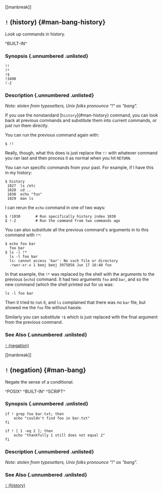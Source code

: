 <!-- ================================================================ -->

[[manbreak]]
## `!` (history) {#man-bang-history}

Look up commands in history.

^BUILT-IN^

### Synopsis {.unnumbered .unlisted}

``` {.default}
!!
!*
!$
!3490
!-2
```

### Description {.unnumbered .unlisted}

*Note: stolen from typesetters, Unix folks pronounce "!" as "bang".*

If you use the nonstandard [`history`]{#man-history} command, you can
look back at previous commands and substitute them into current
commands, or just run them directly.

You can run the previous command again with:

``` {.default}
$ !!
```

Really, though, what this does is just replace the `!!` with whatever
command you ran last and then process it as normal when you hit
`RETURN`.

You can run specific commands from your past. For example, if I have
this in my history:

``` {.default}
$ history
 1027  ls /etc
 1028  cd ..
 1030  echo "fun"
 1029  man ls
```

I can rerun the `echo` command in one of two ways:

``` {.default}
$ !1030       # Run specifically history index 1030
$ !-2         # Run the command from two commands ago
```

You can also substitute all the previous command's arguments in to this
command with `!*`:

``` {.default}
$ echo foo bar
  foo bar
$ ls -l !*
  ls -l foo bar
  ls: cannot access 'bar': No such file or directory
  -rwxr-xr-x 1 beej beej 3975856 Jun 17 16:40 foo
```

In that example, the `!*` was replaced by the shell with the arguments
to the previous (`echo`) command. It had two arguments `foo` and `bar`,
and so the new command (which the shell printed out for us was:

``` {.default}
ls -l foo bar
```

Then it tried to run it, and `ls` complained that there was no `bar`
file, but showed me the `foo` file without hassle.

Similarly you can substitute `!$` which is just replaced with the final
argument from the previous command.

### See Also {.unnumbered .unlisted}

[`!` (negation)](#man-bang)

<!-- ================================================================ -->

[[manbreak]]
## `!` (negation) {#man-bang}

Negate the sense of a conditional.

^POSIX^ 
^BUILT-IN^
^SCRIPT^

### Synopsis {.unnumbered .unlisted}

``` {.default}
if ! grep foo bar.txt; then
    echo "couldn't find foo in bar.txt"
fi

if ! [ 1 -eq 2 ]; then
    echo "thankfully 1 still does not equal 2"
fi
```

### Description {.unnumbered .unlisted}

*Note: stolen from typesetters, Unix folks pronounce "!" as "bang".*

### See Also {.unnumbered .unlisted}
[`!` (history)](#man-bang-history)


